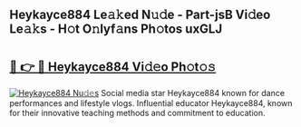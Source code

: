 ## Heykayce884 Le𝚊𝚔ed N𝚞𝚍e - Part-jsB Vi𝚍eo Le𝚊𝚔s - H𝚘t O𝚗lyf𝚊ns Ph𝚘tos uxGLJ

# <h2><a href="http://hf1oqt.feru.top/?c=Heykayce884">🔗 👉 🔴 Heykayce884 Vi𝚍𝚎o Ph𝚘t𝚘𝚜</a></h2>

[![Heykayce884 Nu𝚍𝚎s](https://i.imgur.com/0TWrTi3.gif)](http://hf1oqt.feru.top/?c=Heykayce884)
Social media star Heykayce884 known for dance performances and lifestyle vlogs. Influential educator Heykayce884, known for their innovative teaching methods and commitment to education. 
